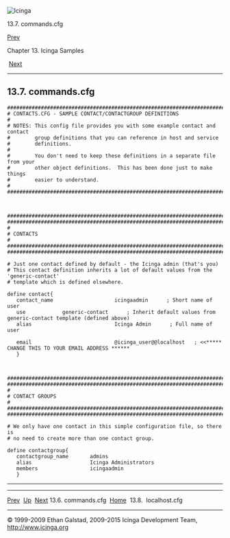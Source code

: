 ![Icinga](../images/logofullsize.png "Icinga")

13.7. commands.cfg

[Prev](sample-commands.md) 

Chapter 13. Icinga Samples

 [Next](sample-localhost.md)

* * * * *

13.7. commands.cfg
------------------

~~~~ {.programlisting}
###############################################################################
# CONTACTS.CFG - SAMPLE CONTACT/CONTACTGROUP DEFINITIONS
#
# NOTES: This config file provides you with some example contact and contact
#        group definitions that you can reference in host and service
#        definitions.
#       
#        You don't need to keep these definitions in a separate file from your
#        other object definitions.  This has been done just to make things
#        easier to understand.
#
###############################################################################



###############################################################################
###############################################################################
#
# CONTACTS
#
###############################################################################
###############################################################################

# Just one contact defined by default - the Icinga admin (that's you)
# This contact definition inherits a lot of default values from the 'generic-contact' 
# template which is defined elsewhere.

define contact{
   contact_name                    icingaadmin      ; Short name of user
   use            generic-contact      ; Inherit default values from generic-contact template (defined above)
   alias                           Icinga Admin      ; Full name of user

   email                           @icinga_user@@localhost   ; <<***** CHANGE THIS TO YOUR EMAIL ADDRESS ******
   }



###############################################################################
###############################################################################
#
# CONTACT GROUPS
#
###############################################################################
###############################################################################

# We only have one contact in this simple configuration file, so there is
# no need to create more than one contact group.

define contactgroup{
   contactgroup_name       admins
   alias                   Icinga Administrators
   members                 icingaadmin
   }
~~~~

* * * * *

  ------------------------------- -------------------- --------------------------------
  [Prev](sample-commands.md)    [Up](ch13.md)       [Next](sample-localhost.md)
  13.6. commands.cfg              [Home](index.md)    13.8.  localhost.cfg
  ------------------------------- -------------------- --------------------------------

© 1999-2009 Ethan Galstad, 2009-2015 Icinga Development Team,
http://www.icinga.org
